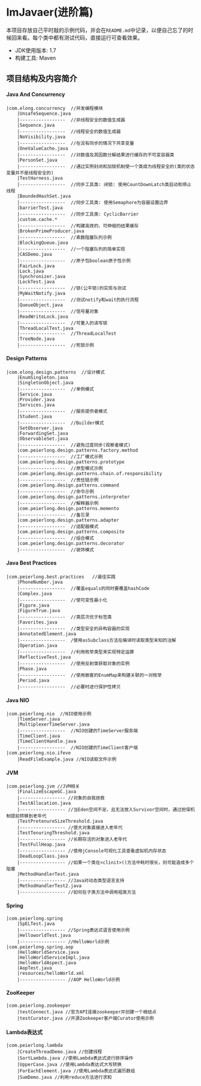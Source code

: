 # ImJavaer(进阶篇)
本项目存放自己平时敲的示例代码，并会在`README.md`中记录，以便自己忘了的时候回来看。每个类中都有测试代码，直接运行可查看效果。

- JDK使用版本: 1.7
- 构建工具: Maven

## 项目结构及内容简介

#### Java And Concurrency
    |com.elong.concurrency  //并发编程模块
        |UnsafeSequence.java
        |-----------------  //非线程安全的数值生成器
        |Sequence.java
        |-----------------  //线程安全的数值生成器
        |NoVisibility.java
        |-----------------  //在没有同步的情况下共享变量
        |OneValueCache.java
        |-----------------  //对数值及其因数分解结果进行缓存的不可变容器类
        |PersonSet.java
        |-----------------  //通过实例封闭和加锁机制使一个类成为线程安全的(类的状态变量并不是线程安全的)
        |TestHarness.java
        |-----------------  //同步工具类: 闭锁: 使用CountDownLatch类启动和停止线程
        |BoundedHashSet.java
        |-----------------  //同步工具类: 使用Semaphore为容器设置边界
        |barrierTest.java
        |-----------------  //同步工具类: CyclicBarrier
        |custom.cache.*
        |-----------------  //构建高效的、可伸缩的结果缓存
        |BrokenPrimeProducer.java
        |-----------------  //素数阻塞队列示例
        |BlockingQueue.java
        |-----------------  //一个阻塞队列的简单实现
        |CASDemo.java
        |-----------------  //原子包boolean原子性示例
        |FairLock.java
        |Lock.java
        |Synchronizer.java
        |LockTest.java
        |-----------------  //锁(公平锁)的实现与测试
        |MyWaitNotify.java
        |-----------------  //测试notify和wait的执行流程
        |QueueObject.java
        |-----------------  //信号量对象
        |ReadWriteLock.java
        |-----------------  //可重入的读写锁
        |ThreadLocalTest.java
        |-----------------  //ThreadLocalTest
        |TreeNode.java
        |-----------------  //死锁示例
        
#### Design Patterns
    |com.elong.design.patterns  //设计模式
        |EnumSingleton.java
        |SingletonObject.java
        |-----------------  //单例模式
        |Service.java
        |Provider.java
        |Services.java
        |-----------------  //服务提供者模式
        |Student.java
        |-----------------  //Builder模式
        |SetObserver.java
        |ForwardingSet.java
        |ObservableSet.java
        |-----------------  //避免过度同步(观察者模式)
        |com.peierlong.design.patterns.factory.method
        |-----------------  //工厂模式示例
        |com.peierlong.design.patterns.prototype
        |-----------------  //原型模式示例
        |com.peierlong.design.patterns.chain.of.responsibility
        |-----------------  //责任链示例
        |com.peierlong.design.patterns.command
        |-----------------  //命令示例
        |com.peierlong.design.patterns.interpreter
        |-----------------  //解释器示例
        |com.peierlong.design.patterns.memento
        |-----------------  //备忘录
        |com.peierlong.design.patterns.adapter
        |-----------------  //适配器模式
        |com.peierlong.design.patterns.composite
        |-----------------  //组合模式
        |com.peierlong.design.patterns.decorator
        |-----------------  //装饰模式



#### Java Best Practices
    |com.peierlong.best.practices   //最佳实践
        |PhoneNumber.java
        |-----------------  //覆盖equals的同时要覆盖hashCode
        |Complex.java
        |-----------------  //使可变性最小化
        |Figure.java
        |FigureTrue.java
        |-----------------  //类层次优于标签类
        |Favorites.java
        |-----------------  //类型安全的异构容器的实现
        |AnnotatedElement.java
        |-----------------  /使用asSubclass方法在编译时读取类型未知的注解
        |Operation.java
        |-----------------  //利用枚举类型来实现特定运算
        |ReflectiveTest.java
        |-----------------  //使用反射类获取对象的实例
        |Phase.java
        |-----------------  //使用嵌套的EnumMap来构建关联的一对枚举
        |Period.java
        |-----------------  //必要时进行保护性拷贝
        
#### Java NIO
    |com.peierlong.nio  //NIO使用示例
        |TiemServer.java
        |MultiplexerTimeServer.java
        |-----------------  //NIO创建的TimeServer服务端
        |TimeClient.java
        |TimeClientHandle.java
        |-----------------  //NIO创建的TimeClient客户端
    |com.peierlong.nio.ifeve
        |ReadFileExample.java //NIO读取文件示例
        
        
#### JVM
    |com.peierlong.jvm //JVM相关
        |FinalizeEscapeGC.java
        |----------------- //对象的自我拯救
        |TestAllocation.java
        |----------------- //当Eden空间不足，且无法放入Survivor空间时，通过担保机制提前转移到老年代
        |TestPretenureSizeThreshold.java
        |----------------- //使大对象直接进入老年代
        |TestTenuringThreshold.java
        |----------------- //长期存活的对象进入老年代
        |TestFullHeap.java
        |----------------- //使用jConsole可视化工具查看虚拟机内存状态
        |DeadLoopClass.java
        |----------------- //如果一个类在<clinit>()方法中耗时很长，则可能造成多个阻塞
        |MethodHandlerTest.java
        |----------------- //Java对动态类型语言支持
        |MethodHandlerTest2.java
        |----------------- //如何在子类方法中调用祖类方法
        
#### Spring
    |com.peierlong.spring
        |SpELTest.java
        |----------------- //Spring表达式语言使用示例
        |HelloworldTest.java
        |----------------- //HelloWorld示例
    |com.peierlong.spring.aop
        |HelloWorldService.java
        |HelloWorldServiceImpl.java
        |HelloWorldAspect.java
        |AopTest.java
        |resources/helloWorld.xml
        |----------------- //AOP HelloWorld示例
        
#### ZooKeeper
    |com.peierlong.zookeeper
        |testConnect.java //官方API连接zookeeper并创建一个根结点
        |testCurator.java //开源Zookeeper客户端Curator使用示例
#### Lambda表达式
    |com.peierlong.lambda
        |CreateThreadDemo.java //创建线程
        |SortLambda.java //使用Lambda表达式进行排序操作
        |UpperCase.java //使用Lambda表达式大写转换
        |ForEachElement.java //使用Lambda表达式遍历数组
        |SumDemo.java //利用reduce方法进行求和
